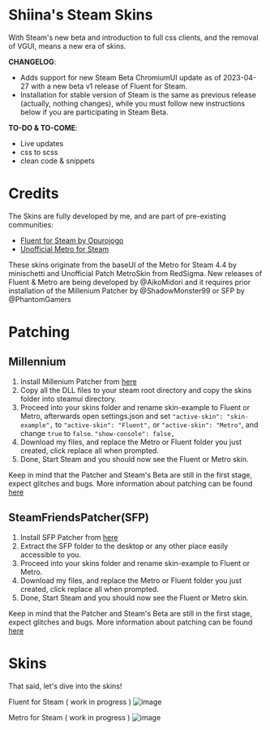 # Shiina's Steam Skins
With Steam's new beta and introduction to full css clients, and the removal of VGUI, means a new era of skins.

<b>CHANGELOG</b>:

- Adds support for new Steam Beta ChromiumUI update as of 2023-04-27 with a new beta v1 release of Fluent for Steam.
- Installation for stable version of Steam is the same as previous release (actually, nothing changes), while you must follow new instructions below if you are participating in Steam Beta.

<b>TO-DO & TO-COME</b>:
- Live updates
- css to scss
- clean code & snippets

# Credits
The Skins are fully developed by me, and are part of pre-existing communities:
  - [Fluent for Steam by Opurojogo](https://www.fluentforsteam.io/)
  - [Unofficial Metro for Steam](https://steamcommunity.com/groups/metroskin)

These skins originate from the baseUI of the Metro for Steam 4.4 by minischetti and Unofficial Patch MetroSkin from RedSigma.
New releases of Fluent & Metro are being developed by @AikoMidori and it requires prior installation of the Millenium Patcher by @ShadowMonster99 or SFP by @PhantomGamers


# Patching
## <b>Millennium</b>

1. Install Millenium Patcher from [here](https://github.com/ShadowMonster99/millennium-steam-patcher/releases)
2. Copy all the DLL files to your steam root directory and copy the skins folder into steamui directory.
3. Proceed into your skins folder and rename skin-example to Fluent or Metro, afterwards open settings.json and set `"active-skin": "skin-example",`
to `"active-skin": "Fluent",` or `"active-skin": "Metro"`, and change `true` to `false`. `"show-console": false,`
4. Download my files, and replace the Metro or Fluent folder you just created, click replace all when prompted.
5. Done, Start Steam and you should now see the Fluent or Metro skin.

Keep in mind that the Patcher and Steam's Beta are still in the first stage, expect glitches and bugs.
More information about patching can be found [here](https://github.com/ShadowMonster99/millennium-steam-patcher/)

## <b>SteamFriendsPatcher(SFP)</b>

1. Install SFP Patcher from [here](https://github.com/PhantomGamers/SFP/releases)
2. Extract the SFP folder to the desktop or any other place easily accessible to you.
3. Proceed into your skins folder and rename skin-example to Fluent or Metro.
4. Download my files, and replace the Metro or Fluent folder you just created, click replace all when prompted.
5. Done, Start Steam and you should now see the Fluent or Metro skin.

Keep in mind that the Patcher and Steam's Beta are still in the first stage, expect glitches and bugs.
More information about patching can be found [here](https://github.com/PhantomGamers/SFP#readme)

# Skins

That said, let's dive into the skins!

Fluent for Steam ( work in progress )
![image](https://user-images.githubusercontent.com/44128092/235695822-dba8bb9c-4f8c-4042-9c4e-8962eca44211.png)

Metro for Steam ( work in progress )
![image](https://user-images.githubusercontent.com/44128092/235704601-6a96194d-666e-4d5e-8460-7d20297461bd.png)


